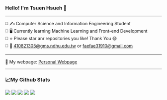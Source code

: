 ### Hello! I'm Tsuen Hsueh :raised_hands:  
  
--- 
  
:white_medium_square: :writing_hand: Computer Science and Information Engineering Student  
:white_medium_square: :desktop_computer: Currently learning Machine Learning and Front-end Development  
:white_medium_square: :star: Please star anr repositories you like! Thank You :smile:  
:white_medium_square: :e-mail: 410821305@gms.ndhu.edu.tw or faefae31910@gmail.com  
  
---
  
:triangular_flag_on_post: My webpage: [Personal Webpage](https://michael21910.github.io/index.html)  
  
---
  
### :chart_with_upwards_trend:My Github Stats  
![](https://github-profile-summary-cards.vercel.app/api/cards/profile-details?username=michael21910&theme=monokai)
![](https://github-profile-summary-cards.vercel.app/api/cards/repos-per-language?username=michael21910&theme=monokai)
![](https://github-profile-summary-cards.vercel.app/api/cards/most-commit-language?username=michael21910&theme=monokai)
![](https://github-profile-summary-cards.vercel.app/api/cards/stats?username=michael21910&theme=monokai)
![](https://github-profile-summary-cards.vercel.app/api/cards/productive-time?username=michael21910&theme=monokai)
